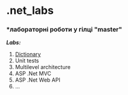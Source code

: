 # .net_labs

### *лабораторні роботи у гілці "master"
***Labs:***  
1. [Dictionary](https://github.com/Yuras-KARAS-2019/.net_labs/tree/master/Labs/Dictionary)
2. Unit tests
3. Multilevel architecture
4. ASP .Net MVC
5. ASP .Net Web API
6. ...
